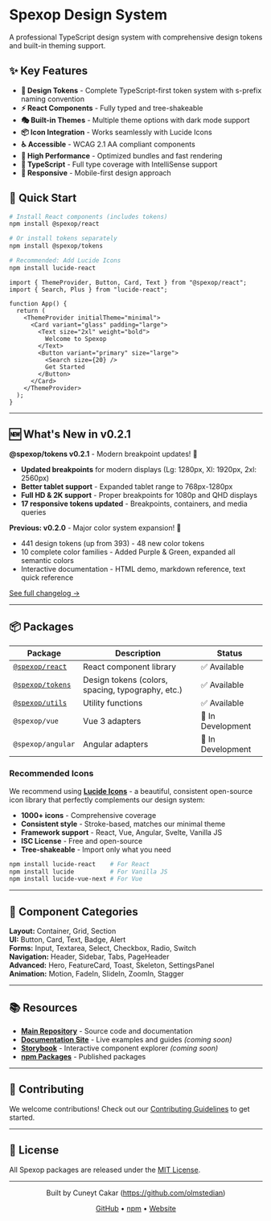 # Spexop Design System

A professional TypeScript design system with comprehensive design tokens and built-in theming support.

## ✨ Key Features

- **🎨 Design Tokens** - Complete TypeScript-first token system with s-prefix naming convention
- **⚡ React Components** - Fully typed and tree-shakeable
- **🎭 Built-in Themes** - Multiple theme options with dark mode support
- **📦 Icon Integration** - Works seamlessly with Lucide Icons
- **♿ Accessible** - WCAG 2.1 AA compliant components
- **🚀 High Performance** - Optimized bundles and fast rendering
- **💯 TypeScript** - Full type coverage with IntelliSense support
- **📱 Responsive** - Mobile-first design approach

## 🚀 Quick Start

```bash
# Install React components (includes tokens)
npm install @spexop/react

# Or install tokens separately
npm install @spexop/tokens

# Recommended: Add Lucide Icons
npm install lucide-react
```

```tsx
import { ThemeProvider, Button, Card, Text } from "@spexop/react";
import { Search, Plus } from "lucide-react";

function App() {
  return (
    <ThemeProvider initialTheme="minimal">
      <Card variant="glass" padding="large">
        <Text size="2xl" weight="bold">
          Welcome to Spexop
        </Text>
        <Button variant="primary" size="large">
          <Search size={20} />
          Get Started
        </Button>
      </Card>
    </ThemeProvider>
  );
}
```

---

## 🆕 What's New in v0.2.1

**@spexop/tokens v0.2.1** - Modern breakpoint updates! 📱

- **Updated breakpoints** for modern displays (Lg: 1280px, Xl: 1920px, 2xl: 2560px)
- **Better tablet support** - Expanded tablet range to 768px-1280px
- **Full HD & 2K support** - Proper breakpoints for 1080p and QHD displays
- **17 responsive tokens updated** - Breakpoints, containers, and media queries

**Previous: v0.2.0** - Major color system expansion! 🎨

- 441 design tokens (up from 393) - 48 new color tokens
- 10 complete color families - Added Purple & Green, expanded all semantic colors
- Interactive documentation - HTML demo, markdown reference, text quick reference

[See full changelog →](https://github.com/spexop-ui/design-system/blob/main/packages/tokens/CHANGELOG.md)

---

## 📦 Packages

| Package | Description | Status |
|---------|-------------|--------|
| [`@spexop/react`](https://github.com/spexop-ui/design-system/tree/main/packages/react) | React component library | ✅ Available |
| [`@spexop/tokens`](https://github.com/spexop-ui/design-system/tree/main/packages/tokens) | Design tokens (colors, spacing, typography, etc.) | ✅ Available |
| [`@spexop/utils`](https://github.com/spexop-ui/design-system/tree/main/packages/utils) | Utility functions | ✅ Available |
| `@spexop/vue` | Vue 3 adapters | 🚧 In Development |
| `@spexop/angular` | Angular adapters | 🚧 In Development |

### Recommended Icons

We recommend using [**Lucide Icons**](https://lucide.dev/) - a beautiful, consistent open-source icon library that perfectly complements our design system:

- **1000+ icons** - Comprehensive coverage
- **Consistent style** - Stroke-based, matches our minimal theme
- **Framework support** - React, Vue, Angular, Svelte, Vanilla JS
- **ISC License** - Free and open-source
- **Tree-shakeable** - Import only what you need

```bash
npm install lucide-react    # For React
npm install lucide          # For Vanilla JS
npm install lucide-vue-next # For Vue
```

---

## 🎨 Component Categories

**Layout:** Container, Grid, Section  
**UI:** Button, Card, Text, Badge, Alert  
**Forms:** Input, Textarea, Select, Checkbox, Radio, Switch  
**Navigation:** Header, Sidebar, Tabs, PageHeader  
**Advanced:** Hero, FeatureCard, Toast, Skeleton, SettingsPanel  
**Animation:** Motion, FadeIn, SlideIn, ZoomIn, Stagger

---

## 📚 Resources

- **[Main Repository](https://github.com/spexop-ui/design-system)** - Source code and documentation
- **[Documentation Site](https://spexop.design)** - Live examples and guides *(coming soon)*
- **[Storybook](https://storybook.spexop.design)** - Interactive component explorer *(coming soon)*
- **[npm Packages](https://www.npmjs.com/org/spexop)** - Published packages

---

## 🤝 Contributing

We welcome contributions! Check out our [Contributing Guidelines](https://github.com/spexop-ui/design-system/blob/main/CONTRIBUTING.md) to get started.

---

## 📄 License

All Spexop packages are released under the [MIT License](https://github.com/spexop-ui/design-system/blob/main/LICENSE).

---

<div align="center">

Built by Cuneyt Cakar (<https://github.com/olmstedian>)

[GitHub](https://github.com/spexop-ui) • [npm](https://www.npmjs.com/org/spexop) • [Website](https://spexop.com)

</div>
